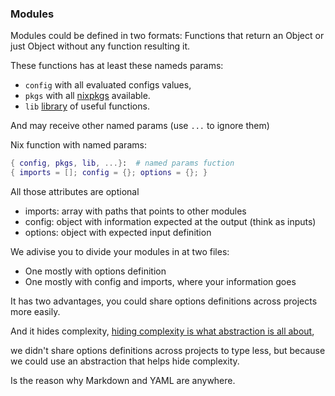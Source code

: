 ### Modules

Modules could be defined in two formats: Functions that return an Object or just Object without any function resulting it.

These functions has at least these nameds params: 

- `config` with all evaluated configs values, 
- `pkgs` with all [nixpkgs](https://search.nixos.org/) available.
- `lib` [library](https://teu5us.github.io/nix-lib.html#nixpkgs-library-functions) of useful functions.

And may receive other named params (use `...` to ignore them)

Nix function with named params:

```nix
{ config, pkgs, lib, ...}:  # named params fuction
{ imports = []; config = {}; options = {}; }
```

All those attributes are optional

- imports: array with paths that points to other modules
- config: object with information expected at the output (think as inputs)
- options: object with expected input definition 

We adivise you to divide your modules in at two files:
- One mostly with options definition
- One mostly with config and imports, where your information goes

It has two advantages, you could share options definitions across projects more easily.

And it hides complexity, [hiding complexity is what abstraction is all about](http://mourlot.free.fr/english/fmtaureau.html),

we didn't share options definitions across projects to type less, but because we could use an abstraction that helps hide complexity.

Is the reason why Markdown and YAML are anywhere.
